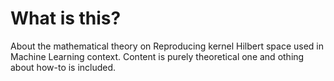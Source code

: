 # What is this?

About the mathematical theory on Reproducing kernel Hilbert space used in Machine Learning context. Content is purely theoretical one and othing about how-to is included.
